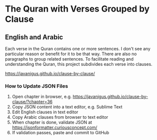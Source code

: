 # The Quran with Verses Grouped by Clause
## English and Arabic

Each verse in the Quran contains one or more sentences. I don't see any particular reason or benefit for it to be that way. There are also no paragraphs to group related sentences. To facilitate reading and understanding the Quran, this project subdivides each verse into clauses.

https://javanigus.github.io/clause-by-clause/

### How to Update JSON Files
1. Open chapter in browser, e.g. https://javanigus.github.io/clause-by-clause/?chapter=36
2. Copy JSON content into a text editor, e.g. Sublime Text
3. Edit English clauses in text editor
4. Copy Arabic clauses from browser to text editor
5. When chapter is done, validate JSON at https://jsonformatter.curiousconcept.com/
6. If validation passes, paste and commit to GitHub
